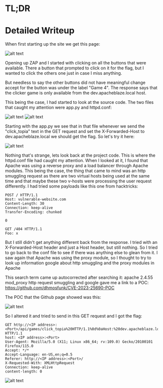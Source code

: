 # TL;DR

# Detailed Writeup

When first starting up the site we get this page:

![alt text](https://github.com/GabeALopez/CTF-Writeups/blob/main/Images/HTB/ApacheBlaze)

Opening up ZAP and I started with clicking on all the buttons that were available. There a button that prompted to click on it for the flag, but I wanted to click the others one just in case I miss anything. 

But needless to say the other buttons did not have meaningful change accept for the button was under the label "Game 4". The response says that the clicker game is only available from the dev.apacheblaze.local host. 

This being the case, I had started to look at the source code. The two files that caught my attention were app.py and httpd.conf:

![alt text](https://github.com/GabeALopez/CTF-Writeups/blob/main/Images/HTB/ApacheBlaze)
![alt text](https://github.com/GabeALopez/CTF-Writeups/blob/main/Images/HTB/ApacheBlaze)

Starting with the app.py we see that in that file whenever we send the "click_topia" text in the GET request and set the X-Forwarded-Host to dev.apacheblaze.local we should get the flag. So let's try it here:

![alt text](https://github.com/GabeALopez/CTF-Writeups/blob/main/Images/HTB/ApacheBlaze)

Nothing that's strange, lets look back at the project code. This is where the httpd.conf file had caught my attention. When I looked at it, I found that Apache was using a reverse proxy and a load balancer through Apache modules. This being the case, the thing that came to mind was an http smuggling request as there are two virtual hosts being used at the same time and that maybe these two v-hosts were processing the user request differently. I had tried some payloads like this one from hacktricks:

```
POST / HTTP/1.1
Host: vulnerable-website.com
Content-Length: 30
Connection: keep-alive
Transfer-Encoding: chunked

0

GET /404 HTTP/1.1
Foo: x
```

But I still didn't get anything different back from the response. I tried with an X-Forwarded-Host header and just a Host header, but still nothing. So I tried to go back to the conf file to see if there was anything else to glean from it. I saw again that Apache was using the proxy module, so I thought to try to look up information google about http smuggling and the proxy modules in Apache

This search term came up autocorrected after searching it: apache 2.4.55 mod_proxy http request smuggling and google gave me a link to a POC: https://github.com/dhmosfunk/CVE-2023-25690-POC

The POC that the Github page showed was this:

![alt text](https://github.com/GabeALopez/CTF-Writeups/blob/main/Images/HTB/ApacheBlaze)

So I altered it and tried to send in this GET request and I got the flag:

```
GET http://<IP address>:<Port>/api/games/click_topia%20HTTP/1.1%0d%0aHost:%20dev.apacheblaze.local%0d%0a%0d%0aGET%20/ HTTP/1.1
host: <IP address>:<Port>
User-Agent: Mozilla/5.0 (X11; Linux x86_64; rv:109.0) Gecko/20100101 Firefox/115.0
Accept: */*
Accept-Language: en-US,en;q=0.5
Referer: http://<IP address>:<Port>/
X-Requested-With: XMLHttpRequest
Connection: keep-alive
content-length: 0
```

![alt text](https://github.com/GabeALopez/CTF-Writeups/blob/main/Images/HTB/ApacheBlaze)